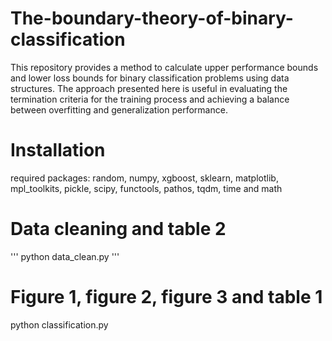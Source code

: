 # The-boundary-theory-of-binary-classification
This repository provides a method to calculate upper performance bounds and lower loss bounds for binary classification problems using data structures. The approach presented here is useful in evaluating the termination criteria for the training process and achieving a balance between overfitting and generalization performance.
# Installation
required packages: random, numpy, xgboost, sklearn, matplotlib, mpl_toolkits, pickle, scipy, functools, pathos, tqdm, time and math
# Data cleaning and table 2
'''
python data_clean.py
'''
# Figure 1, figure 2, figure 3 and table 1
python classification.py

